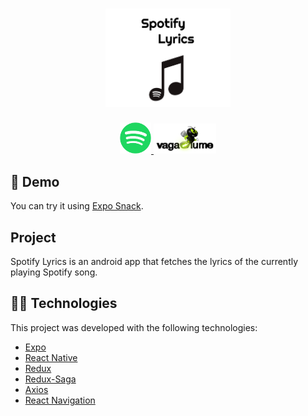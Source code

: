 <h1 align="center">
    <img alt="Logo Spotify Lyrics" width=200 src="assets/logo.png"/>
</h1>

<p align='center'>
    <a href="https://www.spotify.com">
        <img alt="Spotify API" width=50 src="assets/spotify_logo.png"/> 
    </a>
    <a href="https://www.vagalume.com.br">
        <img href="vagalume.com.br" alt="Vagalume API" width=100 src="assets/vagalume_logo.png"/>
    </a>
</p>

## 📱 Demo

You can try it using [Expo Snack](https://expo.io/@heron/spotify-lyrics).

##  Project

Spotify Lyrics is an android app that fetches the lyrics of the currently playing Spotify song. 

## 👨‍💻 Technologies

This project was developed with the following technologies:

- [Expo](https://expo.io/)
- [React Native](https://reactnative.dev/)
- [Redux](https://redux.js.org/)
- [Redux-Saga](https://redux-saga.js.org/)
- [Axios](https://github.com/axios/axios)
- [React Navigation](https://reactnavigation.org/)